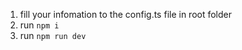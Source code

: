 1. fill your infomation to the config.ts file in root folder <br />
2. run ```npm i``` <br />
3. run ```npm run dev``` <br />
